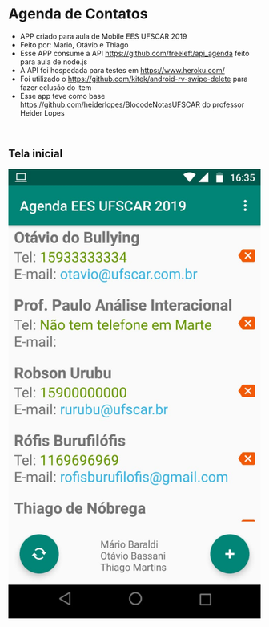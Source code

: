 # Agenda de Contatos
- APP criado para aula de Mobile EES UFSCAR 2019
- Feito por: Mario, Otávio e Thiago
- Esse APP consume a API https://github.com/freeleft/api_agenda feito para aula de node.js 
- A API foi hospedada para testes em https://www.heroku.com/
- Foi utilizado o https://github.com/kitek/android-rv-swipe-delete para fazer eclusão do item
- Esse app teve como base https://github.com/heiderlopes/BlocodeNotasUFSCAR do professor Heider Lopes

<br>

## Tela inicial
![alt text](https://raw.githubusercontent.com/freeleft/api_agenda/master/images/ff6ca5a6-f9f3-471d-b83a-560619f15455.jpg)
